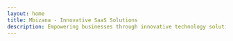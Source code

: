 ```yaml
---
layout: home
title: Mbizana - Innovative SaaS Solutions
description: Empowering businesses through innovative technology solutions. Discover our suite of SaaS products designed to streamline your operations.
---
```

